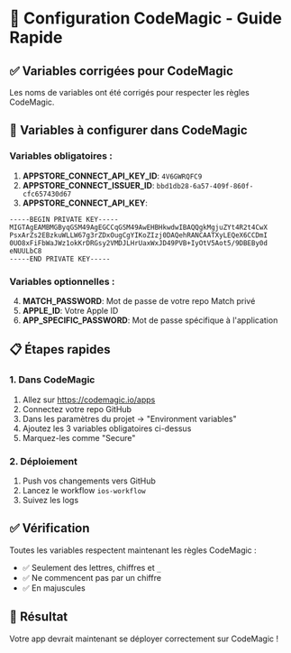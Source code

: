 # 🚀 Configuration CodeMagic - Guide Rapide

## ✅ Variables corrigées pour CodeMagic

Les noms de variables ont été corrigés pour respecter les règles CodeMagic.

## 🔑 Variables à configurer dans CodeMagic

### Variables obligatoires :

1. **APPSTORE_CONNECT_API_KEY_ID**: `4V6GWRQFC9`
2. **APPSTORE_CONNECT_ISSUER_ID**: `bbd1db28-6a57-409f-860f-cfc657430d67`
3. **APPSTORE_CONNECT_API_KEY**: 
```
-----BEGIN PRIVATE KEY-----
MIGTAgEAMBMGByqGSM49AgEGCCqGSM49AwEHBHkwdwIBAQQgkMgjuZYt4R2t4CwX
PsxArZs2EBzkuWLLW67g3rZDxOugCgYIKoZIzj0DAQehRANCAATXyLEQeX6CCDmI
0UO8xFiFbWaJWz1okKrDRGsy2VMDJLHrUaxWxJD49PVB+IyOtV5Aot5/9DBEBy0d
eNUULbC8
-----END PRIVATE KEY-----
```

### Variables optionnelles :

4. **MATCH_PASSWORD**: Mot de passe de votre repo Match privé
5. **APPLE_ID**: Votre Apple ID
6. **APP_SPECIFIC_PASSWORD**: Mot de passe spécifique à l'application

## 📋 Étapes rapides

### 1. Dans CodeMagic
1. Allez sur https://codemagic.io/apps
2. Connectez votre repo GitHub
3. Dans les paramètres du projet → "Environment variables"
4. Ajoutez les 3 variables obligatoires ci-dessus
5. Marquez-les comme "Secure"

### 2. Déploiement
1. Push vos changements vers GitHub
2. Lancez le workflow `ios-workflow`
3. Suivez les logs

## ✅ Vérification

Toutes les variables respectent maintenant les règles CodeMagic :
- ✅ Seulement des lettres, chiffres et `_`
- ✅ Ne commencent pas par un chiffre
- ✅ En majuscules

## 🎯 Résultat

Votre app devrait maintenant se déployer correctement sur CodeMagic ! 